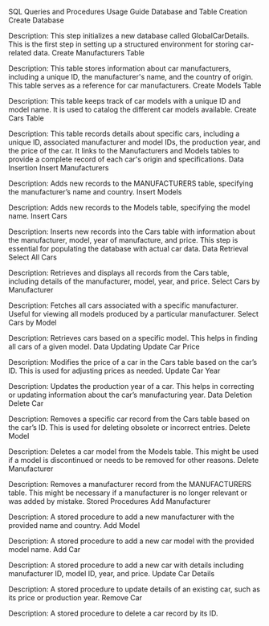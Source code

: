 SQL Queries and Procedures Usage Guide
Database and Table Creation
Create Database

Description: This step initializes a new database called GlobalCarDetails. This is the first step in setting up a structured environment for storing car-related data.
Create Manufacturers Table

Description: This table stores information about car manufacturers, including a unique ID, the manufacturer's name, and the country of origin. This table serves as a reference for car manufacturers.
Create Models Table

Description: This table keeps track of car models with a unique ID and model name. It is used to catalog the different car models available.
Create Cars Table

Description: This table records details about specific cars, including a unique ID, associated manufacturer and model IDs, the production year, and the price of the car. It links to the Manufacturers and Models tables to provide a complete record of each car's origin and specifications.
Data Insertion
Insert Manufacturers

Description: Adds new records to the MANUFACTURERS table, specifying the manufacturer’s name and country.
Insert Models

Description: Adds new records to the Models table, specifying the model name.
Insert Cars

Description: Inserts new records into the Cars table with information about the manufacturer, model, year of manufacture, and price. This step is essential for populating the database with actual car data.
Data Retrieval
Select All Cars

Description: Retrieves and displays all records from the Cars table, including details of the manufacturer, model, year, and price.
Select Cars by Manufacturer

Description: Fetches all cars associated with a specific manufacturer. Useful for viewing all models produced by a particular manufacturer.
Select Cars by Model

Description: Retrieves cars based on a specific model. This helps in finding all cars of a given model.
Data Updating
Update Car Price

Description: Modifies the price of a car in the Cars table based on the car’s ID. This is used for adjusting prices as needed.
Update Car Year

Description: Updates the production year of a car. This helps in correcting or updating information about the car’s manufacturing year.
Data Deletion
Delete Car

Description: Removes a specific car record from the Cars table based on the car’s ID. This is used for deleting obsolete or incorrect entries.
Delete Model

Description: Deletes a car model from the Models table. This might be used if a model is discontinued or needs to be removed for other reasons.
Delete Manufacturer

Description: Removes a manufacturer record from the MANUFACTURERS table. This might be necessary if a manufacturer is no longer relevant or was added by mistake.
Stored Procedures
Add Manufacturer

Description: A stored procedure to add a new manufacturer with the provided name and country.
Add Model

Description: A stored procedure to add a new car model with the provided model name.
Add Car

Description: A stored procedure to add a new car with details including manufacturer ID, model ID, year, and price.
Update Car Details

Description: A stored procedure to update details of an existing car, such as its price or production year.
Remove Car

Description: A stored procedure to delete a car record by its ID.
